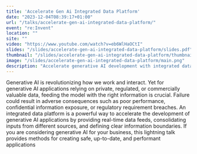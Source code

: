 ```yaml
---
title: 'Accelerate Gen Ai Integrated Data Platform'
date: "2023-12-04T08:39:17+01:00"
url: "/talks/accelerate-gen-ai-integrated-data-platform/"
event: "re:Invent"
location: ""
site: ""
video: "https://www.youtube.com/watch?v=eb6WlHaOCtI"
slides: "/slides/accelerate-gen-ai-integrated-data-platform/slides.pdf"
thumbnail: "/slides/accelerate-gen-ai-integrated-data-platform/thumbnail.png"
image: "/slides/accelerate-gen-ai-integrated-data-platform/main.png"
description: "Accelerate generative AI development with integrated data platforms"
---
```


Generative AI is revolutionizing how we work and interact. Yet for generative AI applications relying on private, regulated, or commercially valuable data, feeding the model with the right information is crucial. Failure could result in adverse consequences such as poor performance, confidential information exposure, or regulatory requirement breaches. An integrated data platform is a powerful way to accelerate the development of generative AI applications by providing real-time data feeds, consolidating inputs from different sources, and defining clear information boundaries. If you are considering generative AI for your business, this lightning talk provides methods for creating safe, up-to-date, and performant applications